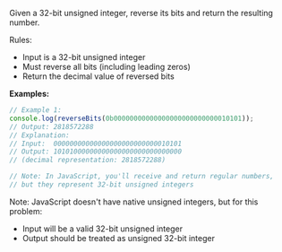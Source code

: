 Given a 32-bit unsigned integer, reverse its bits and return the resulting number.

Rules:
- Input is a 32-bit unsigned integer
- Must reverse all bits (including leading zeros)
- Return the decimal value of reversed bits

**Examples:**
```typescript
// Example 1:
console.log(reverseBits(0b00000000000000000000000000010101));
// Output: 2818572288
// Explanation: 
// Input:  00000000000000000000000000010101
// Output: 10101000000000000000000000000000
// (decimal representation: 2818572288)

// Note: In JavaScript, you'll receive and return regular numbers,
// but they represent 32-bit unsigned integers
```

Note: JavaScript doesn't have native unsigned integers, but for this problem:
- Input will be a valid 32-bit unsigned integer
- Output should be treated as unsigned 32-bit integer

